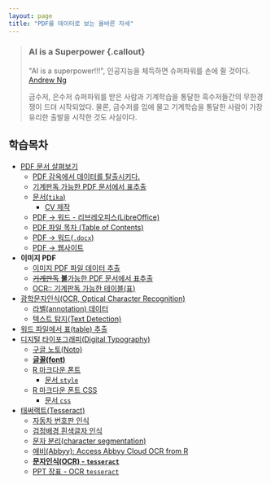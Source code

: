 ```yaml
---
layout: page
title: "PDF를 데이터로 보는 올바른 자세"
---
```


> ### AI is a Superpower {.callout}
>
> "AI is a superpower!!!", 인공지능을 체득하면 슈퍼파워를 손에 쥘 것이다. [Andrew Ng](https://twitter.com/andrewyng/status/728986380638916609)
>
> 금수저, 은수저 슈퍼파워를 받은 사람과 기계학습을 통달한 흑수저들간의 무한경쟁이 드뎌 시작되었다. 물론, 
> 금수저를 입에 물고 기계학습을 통달한 사람이 가장 유리한 출발을 시작한 것도 사실이다.


## 학습목차 

- [PDF 문서 살펴보기](ds-extract-pdf.html)
    - [PDF 감옥에서 데이터를 탈출시키다.](ds-extract-text-from-pdf-survey.html)
    - [기계판독 가능한 PDF 문서에서 표추출](pdf-extract-table.html)
    - [문서(`tika`)](ingest-tika.html)
        - [CV 제작](create-cv.html)
    - [PDF &rarr; 워드 - 리브레오피스(LibreOffice)](libreOffice-pdf-word.html)
    - [PDF 파일 목차 (Table of Contents)](pdf-toc.html)
    - [PDF &rarr; 워드(`.docx`)](pdf-to-word.html)
    - [PDF &rarr; 웹사이트](pdf-to-website.html)
- **이미지 PDF**
    - [이미지 PDF 파일 데이터 추출](ds-extract-text-from-pdf.html)
    - [~~기계판독~~ **불**가능한 PDF 문서에서 표추출](pdf-image-extract-table.html)
    - [OCR:: 기계판독 가능한 테이블(표)](ocr-table.html)
- [광학문자인식(OCR, Optical Character Recognition)](pdf-ocr.html)
    - [라벨(annotation) 데이터](pdf-annotation-data.html)
    - [텍스트 탐지(Text Detection)](pdf-text-detection.html)
- [워드 파일에서 표(table) 추출](word-table-extraction.html)
- [디지털 타이포그래피(Digital Typography)](pdf-typography.html)
    - [구글 노토(Noto)](pdf-noto.html)
    - [**글꼴(font)**](pdf-fonts.html)
    - [R 마크다운 폰트](pdf-rmd-fonts.html)
        - [문서 `style`](pdf-rmd-style.html)
    - [R 마크다운 폰트 CSS](pdf-rmd-css-fonts.html)
        - [문서 `css`](pdf-rmd-css.html)
- [태써랙트(Tesseract)](pdf-tesseract.html)
    - [자동차 번호판 인식](pdf-car-plate-number.html)
    - [검정배경 흰색글자 인식](ocr-white-character.html)
    - [문자 분리(character segmentation)](ocr-white-segmentation.html)
    - [애비(Abbyy): Access Abbyy Cloud OCR from R](ocr-abbyy.html)
    - **[문자인식(OCR) - `tesseract`](ingest-ocr.html)**
    - [PPT 장표 - OCR `tesseract`](ingest-ocr-ppt.html)

